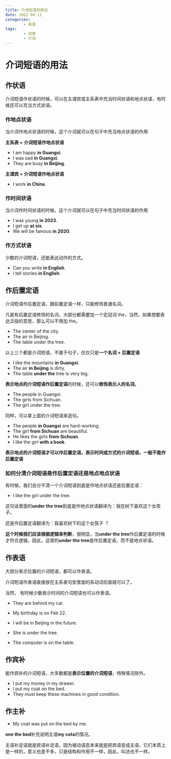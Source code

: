```yaml
---
title: 介词短语的用法
date: 2022-04-11
categories:
        - 英语
tags:
        - 词类
        - 介词
---
```


# 介词短语的用法

## 作状语

介词短语作状语的时候，可以在主谓宾或主系表中充当时间状语和地点状语，有时候还可以充当方式状语。

### 作地点状语

当介词作地点状语的时候，这个介词就可以在句子中充当地点状语的作用

**主系表 + 介词短语作地点状语**

- I am happy **in Guangxi**.
- I was sad **in Guangxi**.
- They are busy **in Beijing**.

**主谓宾 + 介词短语作地点状语**

- I work **in China**.

### 作时间状语

当介词作时间状语的时候，这个介词就可以在句子中充当时间状语的作用

- I was young **in 2023**.
- I get up **at six**.
- We will be famous **in 2020**.

### 作方式状语

少数的介词短语，还能表达动作的方式。

- Can you write **in English**.
- I tell stories **in English**.

## 作后置定语

介词短语作后置定语，跟前置定语一样，只能修饰普通名词。

凡是有后置定语修饰的名词，大部分都需要加一个定冠词 the，当然，如果想要表达泛指的意思，那么可以不用加 the。

- The center of the city.
- The air in Beijing.
- The table under the tree.

以上三个都是介词短语，不属于句子，仅仅只是**一个名词 + 后置定语**

- I like the mountains **in Guangxi**.
- The air **in Beijing** is dirty.
- The table **under the** tree is very big.

**表示地点的介词短语作后置定语**的时候，还可以**修饰表示人的名词**。

- The people in Guangxi.
- The girls from Sichuan.
- The girl under the tree.

同样，可以拿上面的介词短语来造句。

- The people **in Guangxi** are hard-working.
- The girl **from Sichuan** are beautiful.
- He likes the girls **from Sichuan**.
- I like the girl **with a book**.

**表示地点的介词短语才可以作后置定语，表示时间或方式的介词短语，一般不能作后置定语**

### 如何分清介词短语是作后置定语还是地点地点状语

有时候，我们会分不清一个介词短语到底是作地点状语还是后置定语：

- I like the girl under the tree.

这句话里面的**under the tree**到底是作地点状语翻译为：我在树下喜欢这个女孩子。

还是作后置定语翻译为：我喜欢树下的这个女孩子 ？

**这个时候我们应该根据逻辑来判断**，很明显，当**under the tree**作后置定语的时候才符合逻辑，因此，这里的**under the tree**是作后置定语，而不是地点状语。

## 作表语

大部分表示位置的介词短语，都可以作表语。

介词短语作表语直接放在主系表句型里面的系动词后面就可以了。

当然， 有时候少数表示时间的介词短语也可以作表语。

- They are behind my car.

- My birthday is on Feb 22.
- I will be in Beijing in the future.
- She is under the tree.
- The computer is on the table.

## 作宾补

能作宾补的介词短语，大多数都是**表示位置的介词短语**，特殊情况除外。

- I put my money in my drawer.
- I put my coat on the bed.
- They must keep these machines in good condition.

## 作主补

- My coat was put on the bed by me.

**one the bed**补充说明主语**my cota**的情况。

主语补足语就是宾语补足语，因为被动语态本来就是把宾语变成主语，它们本质上是一样的，意义也差不多，只是结构和作用不一样，因此，叫法也不一样。

